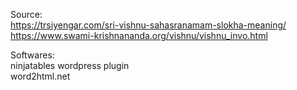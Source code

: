 Source:<br>
https://trsiyengar.com/sri-vishnu-sahasranamam-slokha-meaning/<br>
https://www.swami-krishnananda.org/vishnu/vishnu_invo.html<br>

Softwares:<br>
ninjatables wordpress plugin<br>
word2html.net<br>
